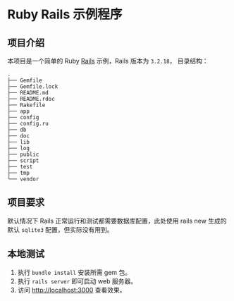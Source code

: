 # Ruby Rails 示例程序

## 项目介绍

本项目是一个简单的 Ruby [Rails](http://rubyonrails.org) 示例，Rails 版本为 `3.2.18`， 目录结构：

```
.
├── Gemfile
├── Gemfile.lock
├── README.md
├── README.rdoc
├── Rakefile
├── app
├── config
├── config.ru
├── db
├── doc
├── lib
├── log
├── public
├── script
├── test
├── tmp
└── vendor
```

## 项目要求

默认情况下 Rails 正常运行和测试都需要数据库配置，此处使用 rails new 生成的默认 `sqlite3` 配置，但实际没有用到。

## 本地测试

1. 执行 `bundle install` 安装所需 gem 包。
2. 执行 `rails server` 即可启动 web 服务器。
3. 访问 <http://localhost:3000> 查看效果。
